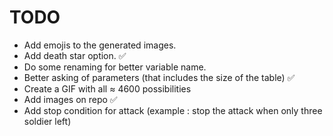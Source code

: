 # TODO

- Add emojis to the generated images.
- Add death star option. ✅
- Do some renaming for better variable name.
- Better asking of parameters (that includes the size of the table) ✅
- Create a GIF with all ≈ 4600 possibilities
- Add images on repo ✅
- Add stop condition for attack (example : stop the attack when only three soldier left)
